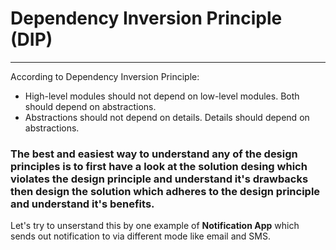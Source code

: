 # Dependency Inversion Principle (DIP)
---

According to Dependency Inversion Principle:
- High-level modules should not depend on low-level modules. Both should depend on abstractions.
- Abstractions should not depend on details.  Details should depend on abstractions.

### The best and easiest way to understand any of the design principles is to first have a look at the solution desing which **violates the design principle** and understand it's drawbacks then design the solution which **adheres to the design principle** and understand it's benefits.

Let's try to unserstand this by one example of **Notification App** which sends out notification to via different mode like email and SMS.